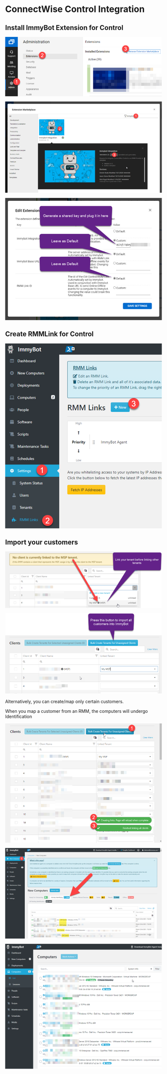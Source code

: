 # ConnectWise Control Integration

## Install ImmyBot Extension for Control

![](../.vuepress/images/2021-03-23-19-12-34.png)


![](../.vuepress/images/2021-03-23-19-13-56.png)

![](../.vuepress/images/2021-03-23-19-17-38.png)

## Create RMMLink for Control

![](../.vuepress/images/2021-03-23-15-05-59.png)

## Import your customers

![](../.vuepress/images/2021-03-23-18-57-19.png)

![](../.vuepress/images/2021-03-23-19-01-36.png)

Alternatively, you can create/map only certain customers.

When you map a customer from an RMM, the computers will undergo Identification

![](../.vuepress/images/2021-03-23-19-21-03.png)

![](../.vuepress/images/2021-03-23-19-24-06.png)

![](../.vuepress/images/2021-03-23-19-08-30.png)